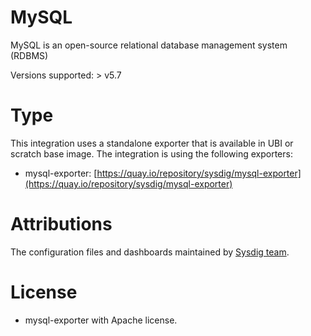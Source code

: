 # MySQL
MySQL is an open-source relational database management system (RDBMS)

Versions supported: > v5.7

# Type
This integration uses a standalone exporter that is available in UBI or scratch base image.
The integration is using the following exporters:
- mysql-exporter: [https://quay.io/repository/sysdig/mysql-exporter](https://quay.io/repository/sysdig/mysql-exporter)


# Attributions
The configuration files and dashboards maintained by [Sysdig team](https://sysdig.com/).
# License
- mysql-exporter with Apache license.